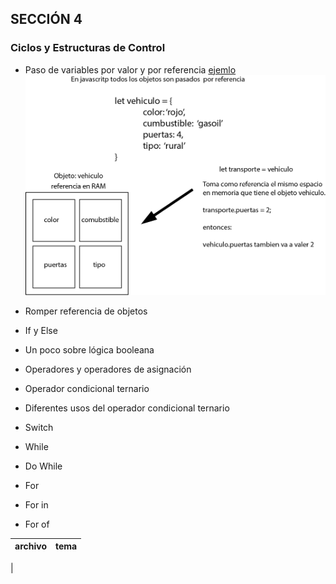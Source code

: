 ## SECCIÓN 4
### Ciclos y Estructuras de Control

* Paso de variables por valor y por referencia
[ejemlo ](valor-referencia.js)
![alt text](objeto-valor-referencia.jpg)

* Romper referencia de objetos


* If y Else
* Un poco sobre lógica booleana
* Operadores y operadores de asignación
* Operador condicional ternario
* Diferentes usos del operador condicional ternario
* Switch
* While
* Do While
* For
* For in
* For of

| archivo | tema |
|-|-|
|
